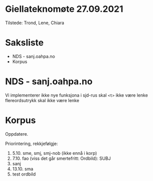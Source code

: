# Giellateknomøte 27.09.2021

Tilstede: Trond, Lene, Chiara

# Saksliste
- NDS - sanj.oahpa.no
- Korpus

# NDS - sanj.oahpa.no
Vi implementerer ikke nye funksjona
i sjd-rus skal `<t>`  ikke være lenke
flereordsutrykk skal ikke være lenke

# Korpus

Oppdatere.

Priorintering, rekkjefølgje:

1. 5.10. sme, smj, smj-nob (ikke ennå i korp)
1. 7.10. fao (viss det går smertefritt: Ordbild): SUBJ
1. sanj
1. 13.10. sma
1. test ordbild



